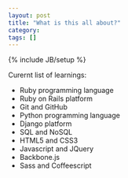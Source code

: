 ```yaml
---
layout: post
title: "What is this all about?"
category: 
tags: []
---
```

{% include JB/setup %}

Curernt list of learnings:
* Ruby programming language
* Ruby on Rails platform
* Git and GitHub
* Python programming language
* Django platform
* SQL and NoSQL
* HTML5 and CSS3
* Javascript and JQuery
* Backbone.js
* Sass and Coffeescript 